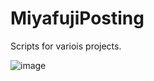 # MiyafujiPosting

Scripts for variois projects.

![image](https://github.com/Ristellise/MiyafujiPosting/assets/7894419/32954d41-4681-40e6-8d86-b9f070af982b)
